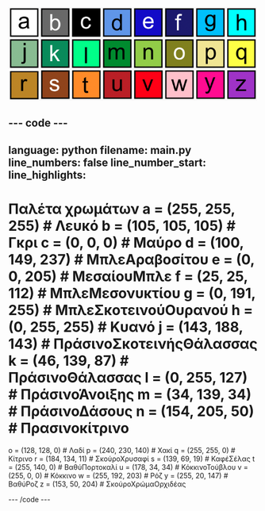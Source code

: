 ![Ένα πλέγμα από 26 χρωματιστά τετράγωνα που το καθένα αντιπροσωπεύει ένα από τα χρώματα της χρωματικής παλέτας. Κάθε τετράγωνο έχει ένα γράμμα από το a έως το z.](images/ambient-letters.png)

--- code ---
---
language: python filename: main.py line_numbers: false line_number_start:
line_highlights:
---
 # Παλέτα χρωμάτων a = (255, 255, 255) # Λευκό b = (105, 105, 105) # Γκρι c = (0, 0, 0) # Μαύρο d = (100, 149, 237) # ΜπλεΑραβοσίτου e = (0, 0, 205) # ΜεσαίουΜπλε f = (25, 25, 112) # ΜπλεΜεσονυκτίου g = (0, 191, 255) # ΜπλεΣκοτεινούΟυρανού h = (0, 255, 255) # Κυανό j = (143, 188, 143) # ΠράσινοΣκοτεινήςΘάλασσας k = (46, 139, 87) # ΠράσινοΘάλασσας l = (0, 255, 127) # ΠράσινοΆνοιξης m = (34, 139, 34) # ΠράσινοΔάσους n = (154, 205, 50) # Πρασινοκίτρινο    
o = (128, 128, 0) # Λαδί p = (240, 230, 140) # Χακί q = (255, 255, 0) # Κίτρινο r = (184, 134, 11) # ΣκούροΧρυσαφί s = (139, 69, 19) # ΚαφέΣέλας t = (255, 140, 0) # ΒαθύΠορτοκαλί u = (178, 34, 34) # ΚόκκινοΤούβλου v = (255, 0, 0) # Κόκκινο w = (255, 192, 203) # Ρόζ y = (255, 20, 147) # ΒαθύΡοζ z = (153, 50, 204) # ΣκούροΧρώμαΟρχιδέας

--- /code ---
